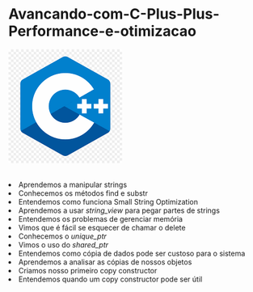 # Avancando-com-C-Plus-Plus-Performance-e-otimizacao

<img src="https://github.com/marcospatton/C_plus_plus_Introducao_-a_-linguagem_e_STL/blob/main/c.png"></a>
<br><br>


<li>Aprendemos a manipular strings
<li>Conhecemos os métodos find e substr
<li>Entendemos como funciona Small String Optimization
<li>Aprendemos a usar <i>string_view</i> para pegar partes de strings
<li>Entendemos os problemas de gerenciar memória
<li>Vimos que é fácil se esquecer de chamar o delete
<li>Conhecemos o <i>unique_ptr</i>
<li>Vimos o uso do <i>shared_ptr</i>
<li>Entendemos como cópia de dados pode ser custoso para o sistema
<li>Aprendemos a analisar as cópias de nossos objetos
<li>Criamos nosso primeiro copy constructor
<li>Entendemos quando um copy constructor pode ser útil
